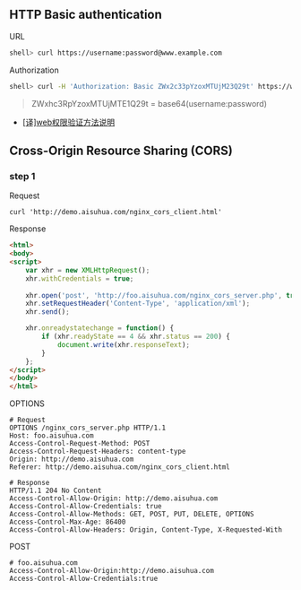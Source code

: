## HTTP Basic authentication

URL

```sh
shell> curl https://username:password@www.example.com
```

Authorization

```sh
shell> curl -H 'Authorization: Basic ZWx2c33pYzoxMTUjM23Q29t' https://www.example.com
```

> ZWxhc3RpYzoxMTUjMTE1Q29t = base64(username:password)

- [[译]web权限验证方法说明](https://segmentfault.com/a/1190000004086946)

## Cross-Origin Resource Sharing (CORS)

### step 1

Request

```http
curl 'http://demo.aisuhua.com/nginx_cors_client.html'
```

Response

```html
<html>
<body>
<script>
    var xhr = new XMLHttpRequest();
    xhr.withCredentials = true;
  
    xhr.open('post', 'http://foo.aisuhua.com/nginx_cors_server.php', true);
    xhr.setRequestHeader('Content-Type', 'application/xml');
    xhr.send();

    xhr.onreadystatechange = function() {
        if (xhr.readyState == 4 && xhr.status == 200) {
            document.write(xhr.responseText);
        }
    };
</script>
</body>
</html>
```

OPTIONS

```http
# Request
OPTIONS /nginx_cors_server.php HTTP/1.1
Host: foo.aisuhua.com
Access-Control-Request-Method: POST
Access-Control-Request-Headers: content-type
Origin: http://demo.aisuhua.com
Referer: http://demo.aisuhua.com/nginx_cors_client.html

# Response
HTTP/1.1 204 No Content
Access-Control-Allow-Origin: http://demo.aisuhua.com
Access-Control-Allow-Credentials: true
Access-Control-Allow-Methods: GET, POST, PUT, DELETE, OPTIONS
Access-Control-Max-Age: 86400
Access-Control-Allow-Headers: Origin, Content-Type, X-Requested-With
```

POST

```http
# foo.aisuhua.com
Access-Control-Allow-Origin:http://demo.aisuhua.com
Access-Control-Allow-Credentials:true
```


